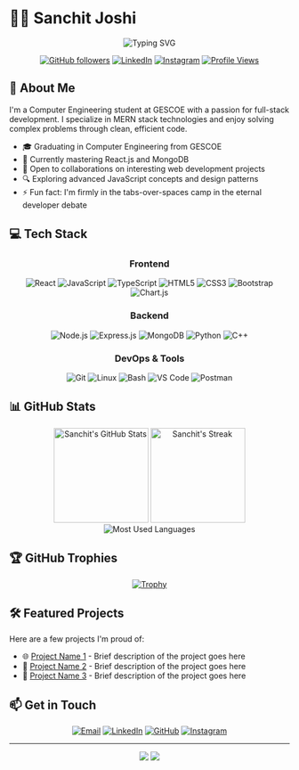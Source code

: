 # 👨‍💻 Sanchit Joshi

<div align="center">
  <img src="https://readme-typing-svg.demolab.com?font=Fira+Code&weight=600&size=22&pause=1000&color=6495ED&center=true&vCenter=true&random=false&width=435&lines=Computer+Engineering+Student;MERN+Stack+Developer;Always+Learning+New+Technologies" alt="Typing SVG" />
  <br>
  
  [![GitHub followers](https://img.shields.io/github/followers/Sanchit-Joshi?logo=GitHub&style=for-the-badge)](https://github.com/Sanchit-Joshi)
  [![LinkedIn](https://img.shields.io/badge/LinkedIn-Connect-blue?style=for-the-badge&logo=linkedin)](https://www.linkedin.com/in/sanchit-joshi644)
  [![Instagram](https://img.shields.io/badge/Instagram-Follow-E4405F?style=for-the-badge&logo=instagram&logoColor=white)](https://www.instagram.com/_.sanchit_joshi._)
  [![Profile Views](https://komarev.com/ghpvc/?username=Sanchit-Joshi&style=for-the-badge&color=blueviolet)](https://github.com/Sanchit-Joshi)
</div>

## 🚀 About Me

I'm a Computer Engineering student at GESCOE with a passion for full-stack development. I specialize in MERN stack technologies and enjoy solving complex problems through clean, efficient code.

- 🎓 Graduating in Computer Engineering from GESCOE
- 🌱 Currently mastering React.js and MongoDB
- 💼 Open to collaborations on interesting web development projects
- 🔍 Exploring advanced JavaScript concepts and design patterns
- ⚡ Fun fact: I'm firmly in the tabs-over-spaces camp in the eternal developer debate

## 💻 Tech Stack

<div align="center">

### Frontend
![React](https://img.shields.io/badge/React-20232A?style=for-the-badge&logo=react&logoColor=61DAFB)
![JavaScript](https://img.shields.io/badge/JavaScript-F7DF1E?style=for-the-badge&logo=javascript&logoColor=black)
![TypeScript](https://img.shields.io/badge/TypeScript-007ACC?style=for-the-badge&logo=typescript&logoColor=white)
![HTML5](https://img.shields.io/badge/HTML5-E34F26?style=for-the-badge&logo=html5&logoColor=white)
![CSS3](https://img.shields.io/badge/CSS3-1572B6?style=for-the-badge&logo=css3&logoColor=white)
![Bootstrap](https://img.shields.io/badge/Bootstrap-563D7C?style=for-the-badge&logo=bootstrap&logoColor=white)
![Chart.js](https://img.shields.io/badge/Chart.js-FF6384?style=for-the-badge&logo=chart.js&logoColor=white)

### Backend
![Node.js](https://img.shields.io/badge/Node.js-339933?style=for-the-badge&logo=nodedotjs&logoColor=white)
![Express.js](https://img.shields.io/badge/Express.js-000000?style=for-the-badge&logo=express&logoColor=white)
![MongoDB](https://img.shields.io/badge/MongoDB-4EA94B?style=for-the-badge&logo=mongodb&logoColor=white)
![Python](https://img.shields.io/badge/Python-3776AB?style=for-the-badge&logo=python&logoColor=white)
![C++](https://img.shields.io/badge/C%2B%2B-00599C?style=for-the-badge&logo=c%2B%2B&logoColor=white)

### DevOps & Tools
![Git](https://img.shields.io/badge/Git-F05032?style=for-the-badge&logo=git&logoColor=white)
![Linux](https://img.shields.io/badge/Linux-FCC624?style=for-the-badge&logo=linux&logoColor=black)
![Bash](https://img.shields.io/badge/Bash-4EAA25?style=for-the-badge&logo=gnu-bash&logoColor=white)
![VS Code](https://img.shields.io/badge/VS_Code-007ACC?style=for-the-badge&logo=visual-studio-code&logoColor=white)
![Postman](https://img.shields.io/badge/Postman-FF6C37?style=for-the-badge&logo=postman&logoColor=white)

</div>

## 📊 GitHub Stats

<div align="center">
  <img src="https://github-readme-stats.vercel.app/api?username=Sanchit-Joshi&show_icons=true&theme=tokyonight&hide_border=true" alt="Sanchit's GitHub Stats" height="170" />
  <img src="https://github-readme-streak-stats.herokuapp.com/?user=Sanchit-Joshi&theme=tokyonight&hide_border=true" alt="Sanchit's Streak" height="170" />
</div>

<div align="center">
  <img src="https://github-readme-stats.vercel.app/api/top-langs/?username=Sanchit-Joshi&layout=compact&theme=tokyonight&hide_border=true" alt="Most Used Languages" />
</div>

## 🏆 GitHub Trophies
<div align="center">
  
  [![Trophy](https://github-profile-trophy.vercel.app/?username=Sanchit-Joshi&theme=darkhub&column=7&margin-w=15&margin-h=15)](https://github.com/ryo-ma/github-profile-trophy)
</div>

## 🛠️ Featured Projects

Here are a few projects I'm proud of:
- 🌐 [Project Name 1](https://github.com/Sanchit-Joshi) - Brief description of the project goes here
- 📱 [Project Name 2](https://github.com/Sanchit-Joshi) - Brief description of the project goes here
- 🤖 [Project Name 3](https://github.com/Sanchit-Joshi) - Brief description of the project goes here

## 📫 Get in Touch

<div align="center">
  
[![Email](https://img.shields.io/badge/Email-D14836?style=for-the-badge&logo=gmail&logoColor=white)](mailto:your.email@example.com)
[![LinkedIn](https://img.shields.io/badge/LinkedIn-0077B5?style=for-the-badge&logo=linkedin&logoColor=white)](https://www.linkedin.com/in/sanchit-joshi644)
[![GitHub](https://img.shields.io/badge/GitHub-100000?style=for-the-badge&logo=github&logoColor=white)](https://github.com/Sanchit-Joshi)
[![Instagram](https://img.shields.io/badge/Instagram-E4405F?style=for-the-badge&logo=instagram&logoColor=white)](https://www.instagram.com/_.sanchit_joshi._)

</div>

---

<div align="center">
  <img src="https://forthebadge.com/images/badges/built-with-love.svg" />
  <img src="https://forthebadge.com/images/badges/powered-by-coffee.svg" />
</div>
